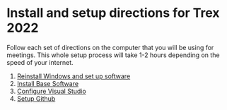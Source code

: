 # Install and setup directions for Trex 2022

Follow each set of directions on the computer that you will be using for meetings.  This whole setup process will take 1-2 hours depending on the speed of your internet.

1) [Reinstall Windows and set up software](Setup.md)
2) [Install Base Software](Software_Install.md)
3) [Configure Visual Studio](Configure_VisualStudio.md)
4) [Setup Github](Github_Setup.md)

